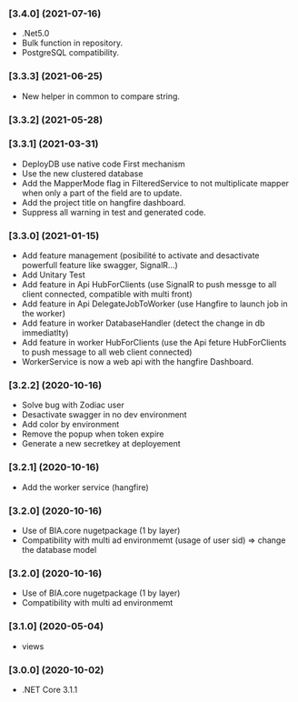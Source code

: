 ### [3.4.0] (2021-07-16)
* .Net5.0
* Bulk function in repository.
* PostgreSQL compatibility.
### [3.3.3] (2021-06-25)
* New helper in common to compare string.
### [3.3.2] (2021-05-28)
### [3.3.1] (2021-03-31)
* DeployDB use native code First mechanism
* Use the new clustered database
* Add the MapperMode flag in FilteredService to not multiplicate mapper when only a part of the field are to update.
* Add the project title on hangfire dashboard.
* Suppress all warning in test and generated code.
### [3.3.0] (2021-01-15)
* Add feature management (posibilité to activate and desactivate powerfull feature like swagger, SignalR...)
* Add Unitary Test
* Add feature in Api HubForClients (use SignalR to push messge to all client connected, compatible with multi front) 
* Add feature in Api DelegateJobToWorker (use Hangfire to launch job in the worker) 
* Add feature in worker DatabaseHandler (detect the change in db immediatlty)
* Add feature in worker HubForClients (use the Api feture HubForClients to push message to all web client connected)
* WorkerService is now a web api with the hangfire Dashboard.
### [3.2.2] (2020-10-16)
* Solve bug with Zodiac user
* Desactivate swagger in no dev environment
* Add color by environment
* Remove the popup when token expire
* Generate a new secretkey at deployement
### [3.2.1] (2020-10-16)
* Add the worker service (hangfire)
### [3.2.0] (2020-10-16)
* Use of BIA.core nugetpackage (1 by layer)
* Compatibility with multi ad environmemt (usage of user sid) => change the database model
### [3.2.0] (2020-10-16)
* Use of BIA.core nugetpackage (1 by layer)
* Compatibility with multi ad environmemt
### [3.1.0] (2020-05-04)
* views
### [3.0.0] (2020-10-02)
* .NET Core 3.1.1